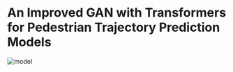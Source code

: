 # An Improved GAN with Transformers for Pedestrian Trajectory Prediction Models
![model](https://user-images.githubusercontent.com/57164078/135608692-c839f93c-3f37-4439-8567-75e61e2dcc7b.png)
